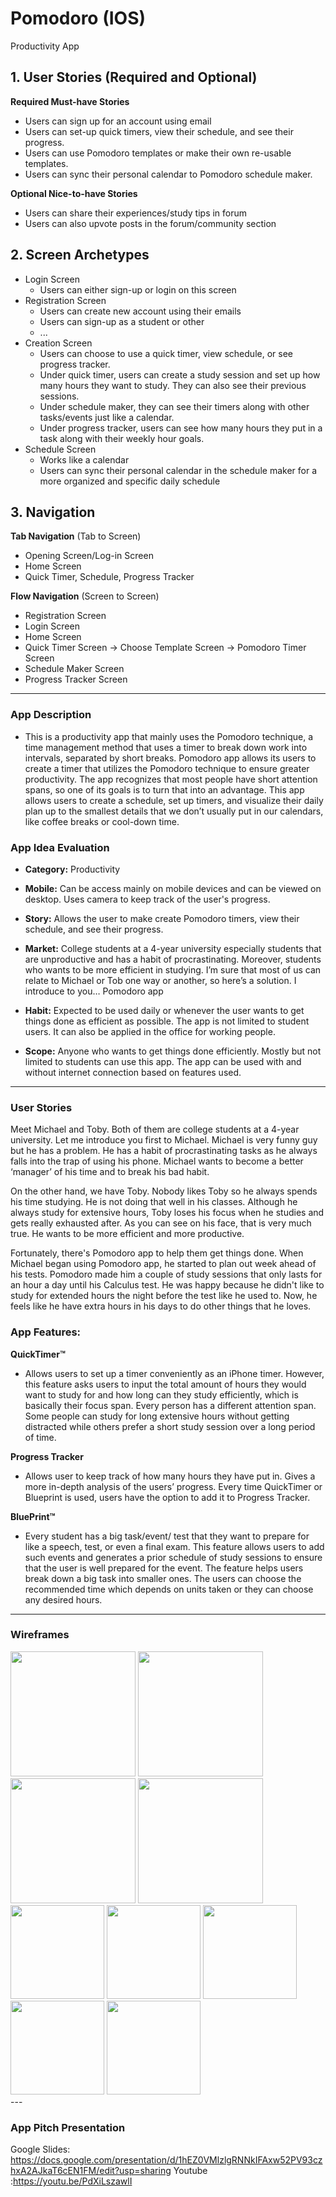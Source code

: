 # Pomodoro (IOS)
Productivity App

## 1. User Stories (Required and Optional)
**Required Must-have Stories**
 * Users can sign up for an account using email
 * Users can set-up quick timers, view their schedule, and see their progress.
 * Users can use Pomodoro templates or make their own re-usable templates.
 * Users can sync their personal calendar to Pomodoro schedule maker.
 
**Optional Nice-to-have Stories**
 * Users can share their experiences/study tips in forum
 * Users can also upvote posts in the forum/community section

## 2. Screen Archetypes
 * Login Screen
   * Users can either sign-up or login on this screen
 * Registration Screen
   * Users can create new account using their emails
   * Users can sign-up as a student or other
   * ...
 * Creation Screen
   * Users can choose to use a quick timer, view schedule, or see progress tracker.
   * Under quick timer, users can create a study session and set up how many hours they want to study.
     They can also see their previous sessions.
   * Under schedule maker, they can see their timers along with other tasks/events just like a calendar.
   * Under progress tracker, users can see how many hours they put in a task along with their weekly hour goals.
 * Schedule Screen
     * Works like a calendar
     * Users can sync their personal calendar in the schedule maker 
       for a more organized and specific daily schedule
       
## 3. Navigation
**Tab Navigation** (Tab to Screen)
 * Opening Screen/Log-in Screen
 * Home Screen
 * Quick Timer, Schedule, Progress Tracker
 
**Flow Navigation** (Screen to Screen)
 * Registration Screen
 * Login Screen
 * Home Screen
 * Quick Timer Screen
   -> Choose Template Screen
   -> Pomodoro Timer Screen
 * Schedule Maker Screen
 * Progress Tracker Screen
---
 
### App Description
- This is a productivity app that mainly uses the Pomodoro technique, a time management method that uses a timer to break down work into intervals, separated by short breaks. Pomodoro app allows its users to create a timer that utilizes the Pomodoro technique to ensure greater productivity. The app recognizes that most people have short attention spans, so one of its goals is to turn that into an advantage. This app allows users to create a schedule, set up timers, and visualize their daily plan up to the smallest details that we don’t usually put in our calendars, like coffee breaks or cool-down time.

### App Idea Evaluation
- **Category:** Productivity
- **Mobile:** Can be access mainly on mobile devices and can be viewed on desktop. Uses camera to keep track of the user's progress.
- **Story:** Allows the user to make create Pomodoro timers, view their schedule, and see their progress.
- **Market:** College students at a 4-year university especially students that are unproductive and has a habit of procrastinating. Moreover, students who wants to be more efficient in studying. I’m sure that most of us can relate to Michael or Tob one way or another, so here’s a solution. I introduce to you… Pomodoro app

- **Habit:** Expected to be used daily or whenever the user wants to get things done as efficient as possible. The app is not limited to student users. It can also be applied in the office for working people. 
- **Scope:** Anyone who wants to get things done efficiently. Mostly but not limited to students can use this app. The app can be used with and without internet connection based on features used.

---

### User Stories
  Meet Michael and Toby. Both of them are college students at a 4-year university.
Let me introduce you first to Michael. Michael is very funny guy but he has a problem. He has a habit of procrastinating tasks as he always falls into the trap of using his phone. Michael wants to become a better ‘manager’ of his time and to break his bad habit.

  On the other hand, we have Toby. Nobody likes Toby so he always spends his time studying. He is not doing that well in his classes. Although he always study for extensive hours, Toby loses his focus when he studies and gets really exhausted after. As you can see on his face, that is very much true. He wants to be more efficient and more productive.
   
   Fortunately, there's Pomodoro app to help them get things done. When Michael began using Pomodoro app, he started to plan out week ahead of his tests. Pomodoro made him a couple of study sessions that only lasts for an hour a day until his Calculus test. He was happy because he didn't like to study for extended hours the night before the test like he used to. Now, he feels like he have extra hours in his days to do other things that he loves. 
   
   
### App Features:
 
**QuickTimer™**
- Allows users to set up a timer conveniently as an iPhone timer. However, this feature asks users to input the total amount of hours they would want to study for and how long can they study efficiently, which is basically their focus span. Every person has a different attention span. Some people can study for long extensive hours without getting distracted while others prefer a short study session over a long period of time. 

**Progress Tracker**
- Allows user to keep track of how many hours they have put in. Gives a more in-depth analysis of the users’ progress. Every time QuickTimer or Blueprint is used, users have the option to add it to Progress Tracker. 

**BluePrint™**
- Every student has a big task/event/ test that they want to prepare for like a speech, test, or even a final exam. This feature allows users to add such events and generates a prior schedule of study sessions to ensure that the user is well prepared for the event. The feature helps users break down a big task into smaller ones. The users can choose the recommended time which depends on units taken or they can choose any desired hours.

---

### Wireframes
<img src="http://g.recordit.co/ckvTgeeqt8.gif" width=200>
<img src="http://g.recordit.co/tTB5MXcxMc.gif" width=200>
<img src="http://g.recordit.co/2T0L1I0i8D.gif" width=200>
<img src="http://g.recordit.co/3CQbqLPsJz.gif" width=200>
<br>

<img src="https://imgur.com/APjn9xH" width=150>
<img src="https://imgur.com/Vvsg9XW" width=150>
<img src="https://imgur.com/fTFKEAU" width=150>
<img src="https://imgur.com/OsmxYTu" width=150>
<img src="https://imgur.com/JI6ExuY" width=150>
<br>
---

### App Pitch Presentation

Google Slides: https://docs.google.com/presentation/d/1hEZ0VMlzlgRNNkIFAxw52PV93czhxA2AJkaT6cEN1FM/edit?usp=sharing
Youtube :https://youtu.be/PdXiLszawlI

